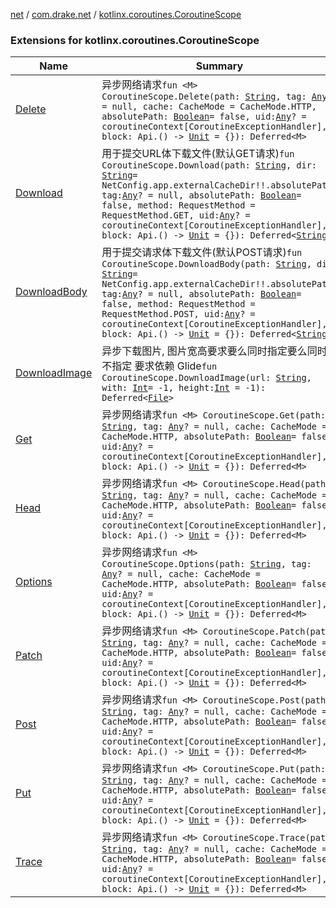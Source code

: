 [net](../../index.md) / [com.drake.net](../index.md) / [kotlinx.coroutines.CoroutineScope](./index.md)

### Extensions for kotlinx.coroutines.CoroutineScope

| Name | Summary |
|---|---|
| [Delete](-delete.md) | 异步网络请求`fun <M> CoroutineScope.Delete(path: `[`String`](https://kotlinlang.org/api/latest/jvm/stdlib/kotlin/-string/index.html)`, tag: `[`Any`](https://kotlinlang.org/api/latest/jvm/stdlib/kotlin/-any/index.html)`? = null, cache: CacheMode = CacheMode.HTTP, absolutePath: `[`Boolean`](https://kotlinlang.org/api/latest/jvm/stdlib/kotlin/-boolean/index.html)` = false, uid: `[`Any`](https://kotlinlang.org/api/latest/jvm/stdlib/kotlin/-any/index.html)`? = coroutineContext[CoroutineExceptionHandler], block: Api.() -> `[`Unit`](https://kotlinlang.org/api/latest/jvm/stdlib/kotlin/-unit/index.html)` = {}): Deferred<M>` |
| [Download](-download.md) | 用于提交URL体下载文件(默认GET请求)`fun CoroutineScope.Download(path: `[`String`](https://kotlinlang.org/api/latest/jvm/stdlib/kotlin/-string/index.html)`, dir: `[`String`](https://kotlinlang.org/api/latest/jvm/stdlib/kotlin/-string/index.html)` = NetConfig.app.externalCacheDir!!.absolutePath, tag: `[`Any`](https://kotlinlang.org/api/latest/jvm/stdlib/kotlin/-any/index.html)`? = null, absolutePath: `[`Boolean`](https://kotlinlang.org/api/latest/jvm/stdlib/kotlin/-boolean/index.html)` = false, method: RequestMethod = RequestMethod.GET, uid: `[`Any`](https://kotlinlang.org/api/latest/jvm/stdlib/kotlin/-any/index.html)`? = coroutineContext[CoroutineExceptionHandler], block: Api.() -> `[`Unit`](https://kotlinlang.org/api/latest/jvm/stdlib/kotlin/-unit/index.html)` = {}): Deferred<`[`String`](https://kotlinlang.org/api/latest/jvm/stdlib/kotlin/-string/index.html)`>` |
| [DownloadBody](-download-body.md) | 用于提交请求体下载文件(默认POST请求)`fun CoroutineScope.DownloadBody(path: `[`String`](https://kotlinlang.org/api/latest/jvm/stdlib/kotlin/-string/index.html)`, dir: `[`String`](https://kotlinlang.org/api/latest/jvm/stdlib/kotlin/-string/index.html)` = NetConfig.app.externalCacheDir!!.absolutePath, tag: `[`Any`](https://kotlinlang.org/api/latest/jvm/stdlib/kotlin/-any/index.html)`? = null, absolutePath: `[`Boolean`](https://kotlinlang.org/api/latest/jvm/stdlib/kotlin/-boolean/index.html)` = false, method: RequestMethod = RequestMethod.POST, uid: `[`Any`](https://kotlinlang.org/api/latest/jvm/stdlib/kotlin/-any/index.html)`? = coroutineContext[CoroutineExceptionHandler], block: Api.() -> `[`Unit`](https://kotlinlang.org/api/latest/jvm/stdlib/kotlin/-unit/index.html)` = {}): Deferred<`[`String`](https://kotlinlang.org/api/latest/jvm/stdlib/kotlin/-string/index.html)`>` |
| [DownloadImage](-download-image.md) | 异步下载图片, 图片宽高要求要么同时指定要么同时不指定 要求依赖 Glide`fun CoroutineScope.DownloadImage(url: `[`String`](https://kotlinlang.org/api/latest/jvm/stdlib/kotlin/-string/index.html)`, with: `[`Int`](https://kotlinlang.org/api/latest/jvm/stdlib/kotlin/-int/index.html)` = -1, height: `[`Int`](https://kotlinlang.org/api/latest/jvm/stdlib/kotlin/-int/index.html)` = -1): Deferred<`[`File`](https://docs.oracle.com/javase/6/docs/api/java/io/File.html)`>` |
| [Get](-get.md) | 异步网络请求`fun <M> CoroutineScope.Get(path: `[`String`](https://kotlinlang.org/api/latest/jvm/stdlib/kotlin/-string/index.html)`, tag: `[`Any`](https://kotlinlang.org/api/latest/jvm/stdlib/kotlin/-any/index.html)`? = null, cache: CacheMode = CacheMode.HTTP, absolutePath: `[`Boolean`](https://kotlinlang.org/api/latest/jvm/stdlib/kotlin/-boolean/index.html)` = false, uid: `[`Any`](https://kotlinlang.org/api/latest/jvm/stdlib/kotlin/-any/index.html)`? = coroutineContext[CoroutineExceptionHandler], block: Api.() -> `[`Unit`](https://kotlinlang.org/api/latest/jvm/stdlib/kotlin/-unit/index.html)` = {}): Deferred<M>` |
| [Head](-head.md) | 异步网络请求`fun <M> CoroutineScope.Head(path: `[`String`](https://kotlinlang.org/api/latest/jvm/stdlib/kotlin/-string/index.html)`, tag: `[`Any`](https://kotlinlang.org/api/latest/jvm/stdlib/kotlin/-any/index.html)`? = null, cache: CacheMode = CacheMode.HTTP, absolutePath: `[`Boolean`](https://kotlinlang.org/api/latest/jvm/stdlib/kotlin/-boolean/index.html)` = false, uid: `[`Any`](https://kotlinlang.org/api/latest/jvm/stdlib/kotlin/-any/index.html)`? = coroutineContext[CoroutineExceptionHandler], block: Api.() -> `[`Unit`](https://kotlinlang.org/api/latest/jvm/stdlib/kotlin/-unit/index.html)` = {}): Deferred<M>` |
| [Options](-options.md) | 异步网络请求`fun <M> CoroutineScope.Options(path: `[`String`](https://kotlinlang.org/api/latest/jvm/stdlib/kotlin/-string/index.html)`, tag: `[`Any`](https://kotlinlang.org/api/latest/jvm/stdlib/kotlin/-any/index.html)`? = null, cache: CacheMode = CacheMode.HTTP, absolutePath: `[`Boolean`](https://kotlinlang.org/api/latest/jvm/stdlib/kotlin/-boolean/index.html)` = false, uid: `[`Any`](https://kotlinlang.org/api/latest/jvm/stdlib/kotlin/-any/index.html)`? = coroutineContext[CoroutineExceptionHandler], block: Api.() -> `[`Unit`](https://kotlinlang.org/api/latest/jvm/stdlib/kotlin/-unit/index.html)` = {}): Deferred<M>` |
| [Patch](-patch.md) | 异步网络请求`fun <M> CoroutineScope.Patch(path: `[`String`](https://kotlinlang.org/api/latest/jvm/stdlib/kotlin/-string/index.html)`, tag: `[`Any`](https://kotlinlang.org/api/latest/jvm/stdlib/kotlin/-any/index.html)`? = null, cache: CacheMode = CacheMode.HTTP, absolutePath: `[`Boolean`](https://kotlinlang.org/api/latest/jvm/stdlib/kotlin/-boolean/index.html)` = false, uid: `[`Any`](https://kotlinlang.org/api/latest/jvm/stdlib/kotlin/-any/index.html)`? = coroutineContext[CoroutineExceptionHandler], block: Api.() -> `[`Unit`](https://kotlinlang.org/api/latest/jvm/stdlib/kotlin/-unit/index.html)` = {}): Deferred<M>` |
| [Post](-post.md) | 异步网络请求`fun <M> CoroutineScope.Post(path: `[`String`](https://kotlinlang.org/api/latest/jvm/stdlib/kotlin/-string/index.html)`, tag: `[`Any`](https://kotlinlang.org/api/latest/jvm/stdlib/kotlin/-any/index.html)`? = null, cache: CacheMode = CacheMode.HTTP, absolutePath: `[`Boolean`](https://kotlinlang.org/api/latest/jvm/stdlib/kotlin/-boolean/index.html)` = false, uid: `[`Any`](https://kotlinlang.org/api/latest/jvm/stdlib/kotlin/-any/index.html)`? = coroutineContext[CoroutineExceptionHandler], block: Api.() -> `[`Unit`](https://kotlinlang.org/api/latest/jvm/stdlib/kotlin/-unit/index.html)` = {}): Deferred<M>` |
| [Put](-put.md) | 异步网络请求`fun <M> CoroutineScope.Put(path: `[`String`](https://kotlinlang.org/api/latest/jvm/stdlib/kotlin/-string/index.html)`, tag: `[`Any`](https://kotlinlang.org/api/latest/jvm/stdlib/kotlin/-any/index.html)`? = null, cache: CacheMode = CacheMode.HTTP, absolutePath: `[`Boolean`](https://kotlinlang.org/api/latest/jvm/stdlib/kotlin/-boolean/index.html)` = false, uid: `[`Any`](https://kotlinlang.org/api/latest/jvm/stdlib/kotlin/-any/index.html)`? = coroutineContext[CoroutineExceptionHandler], block: Api.() -> `[`Unit`](https://kotlinlang.org/api/latest/jvm/stdlib/kotlin/-unit/index.html)` = {}): Deferred<M>` |
| [Trace](-trace.md) | 异步网络请求`fun <M> CoroutineScope.Trace(path: `[`String`](https://kotlinlang.org/api/latest/jvm/stdlib/kotlin/-string/index.html)`, tag: `[`Any`](https://kotlinlang.org/api/latest/jvm/stdlib/kotlin/-any/index.html)`? = null, cache: CacheMode = CacheMode.HTTP, absolutePath: `[`Boolean`](https://kotlinlang.org/api/latest/jvm/stdlib/kotlin/-boolean/index.html)` = false, uid: `[`Any`](https://kotlinlang.org/api/latest/jvm/stdlib/kotlin/-any/index.html)`? = coroutineContext[CoroutineExceptionHandler], block: Api.() -> `[`Unit`](https://kotlinlang.org/api/latest/jvm/stdlib/kotlin/-unit/index.html)` = {}): Deferred<M>` |
